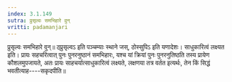 ```yaml
---
index: 3.1.149
sutra: प्रुसृल्वः समभिहारे वुन्
vritti: padamanjari
---
```


 प्रुसृल्वः समभिहारे वुन्॥ ठ्प्रुसृल्वऽ इति पञ्चम्याः स्थाने जस्, ठोस्सुपिऽ इति यणादेशः। साधुकारित्वं लक्ष्यत इति। प्रायः सहचरित्वात् पुनः पुनरनुष्ठानं समभिहारः, यश्च यां क्रियां पुनः पुनरनुतिष्ठति तस्य प्रायेण कौशलमुपजायते, अतः प्रायः साहचर्यात्साधुकारित्वं लक्ष्यते, लक्षणया तत्र वर्तत इत्यर्थः, तेन किं सिद्धं भवतीत्याह----सकृदपीति॥